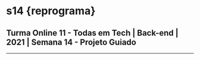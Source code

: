 # s14 {reprograma}

## Turma Online 11 - Todas em Tech | Back-end | 2021 | Semana 14 - Projeto Guiado

------
